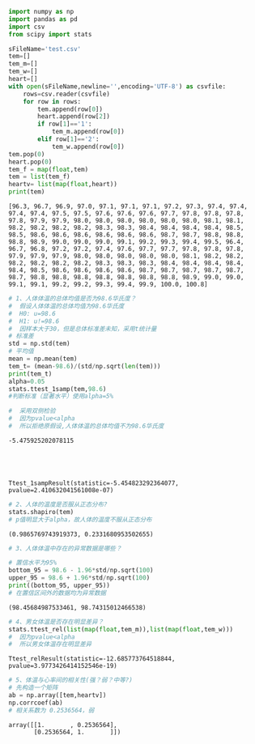 ```python
import numpy as np
import pandas as pd
import csv
from scipy import stats

sFileName='test.csv'
tem=[]
tem_m=[]
tem_w=[]
heart=[]
with open(sFileName,newline='',encoding='UTF-8') as csvfile:
    rows=csv.reader(csvfile)
    for row in rows:
        tem.append(row[0])
        heart.append(row[2])
        if row[1]=='1':
            tem_m.append(row[0])
        elif row[1]=='2':
            tem_w.append(row[0])
tem.pop(0)
heart.pop(0)
tem_f = map(float,tem)
tem = list(tem_f)
heartv= list(map(float,heart))
print(tem)

```

    [96.3, 96.7, 96.9, 97.0, 97.1, 97.1, 97.1, 97.2, 97.3, 97.4, 97.4, 97.4, 97.4, 97.5, 97.5, 97.6, 97.6, 97.6, 97.7, 97.8, 97.8, 97.8, 97.8, 97.9, 97.9, 98.0, 98.0, 98.0, 98.0, 98.0, 98.0, 98.1, 98.1, 98.2, 98.2, 98.2, 98.2, 98.3, 98.3, 98.4, 98.4, 98.4, 98.4, 98.5, 98.5, 98.6, 98.6, 98.6, 98.6, 98.6, 98.6, 98.7, 98.7, 98.8, 98.8, 98.8, 98.9, 99.0, 99.0, 99.0, 99.1, 99.2, 99.3, 99.4, 99.5, 96.4, 96.7, 96.8, 97.2, 97.2, 97.4, 97.6, 97.7, 97.7, 97.8, 97.8, 97.8, 97.9, 97.9, 97.9, 98.0, 98.0, 98.0, 98.0, 98.0, 98.1, 98.2, 98.2, 98.2, 98.2, 98.2, 98.2, 98.3, 98.3, 98.3, 98.4, 98.4, 98.4, 98.4, 98.4, 98.5, 98.6, 98.6, 98.6, 98.6, 98.7, 98.7, 98.7, 98.7, 98.7, 98.7, 98.8, 98.8, 98.8, 98.8, 98.8, 98.8, 98.8, 98.9, 99.0, 99.0, 99.1, 99.1, 99.2, 99.2, 99.3, 99.4, 99.9, 100.0, 100.8]
    


```python
# 1、人体体温的总体均值是否为98.6华氏度？
#  假设人体体温的总体均值为98.6华氏度
#  H0: u=98.6
#  H1: u!=98.6 
#  因样本大于30，但是总体标准差未知，采用t统计量
# 标准差
std = np.std(tem)
# 平均值
mean = np.mean(tem)
tem_t= (mean-98.6)/(std/np.sqrt(len(tem)))
print(tem_t)
alpha=0.05
stats.ttest_1samp(tem,98.6)
#判断标准（显著水平）使用alpha=5%

#  采用双侧检验
#  因为pvalue<alpha
#  所以拒绝原假设,人体体温的总体均值不为98.6华氏度

```

    -5.475925202078115
    




    Ttest_1sampResult(statistic=-5.454823292364077, pvalue=2.410632041561008e-07)




```python
# 2、人体的温度是否服从正态分布?
stats.shapiro(tem)
# p值明显大于alpha，故人体的温度不服从正态分布
```




    (0.9865769743919373, 0.2331680953502655)




```python
# 3、人体体温中存在的异常数据是哪些？

# 置信水平为95%
bottom_95 = 98.6 - 1.96*std/np.sqrt(100)
upper_95 = 98.6 + 1.96*std/np.sqrt(100)
print((bottom_95, upper_95))
# 在置信区间外的数据均为异常数据
```

    (98.45684987533461, 98.74315012466538)
    


```python
# 4、男女体温是否存在明显差异？
stats.ttest_rel(list(map(float,tem_m)),list(map(float,tem_w)))
#  因为pvalue<alpha
#  所以男女体温存在明显差异
```




    Ttest_relResult(statistic=-12.685773764518844, pvalue=3.9773426414152546e-19)




```python
# 5、体温与心率间的相关性(强？弱？中等?)
# 先构造一个矩阵
ab = np.array([tem,heartv])
np.corrcoef(ab)
# 相关系数为 0.2536564，弱
```




    array([[1.       , 0.2536564],
           [0.2536564, 1.       ]])




```python

```
